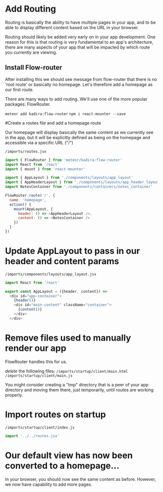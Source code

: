 # Add Routing

Routing is basically the ability to have multiple pages in your app, and to be able to display different content based on the URL in your browser.

Routing should likely be added very early on in your app development. One reason for this is that routing is very fundamental to an app's architecture, there are many aspects of your app that will be impacted by which route you currently are viewing.

## Install Flow-router
After installing this we should see message from flow-router that there is no 'root route' or basically no homepage.  Let's therefore add a homepage as our first route.

There are many ways to add routing.  We'll use one of the more popular packages: FlowRouter.

``` meteor add kadira:flow-router ```
``` npm i react-mounter --save ```


#Create a routes file and add a homepage route

Our homepage will display basically the same content as we currently see in the app, but it will be explicitly defined as being on the homepage and accessible via a specific URL ("/")

``` /imports/routes.jsx ```

```js
import { FlowRouter } from 'meteor/kadira:flow-router'
import React from 'react'
import { mount } from 'react-mounter'

import { AppLayout } from './components/layouts/app_layout'
import { AppHeaderLayout } from './components/layouts/app_header_layout'
import NotesContainer from './components/containers/notes_container'

FlowRouter.route('/', {
  name: 'homepage',
  action() {
    mount(AppLayout, {
      header: () => <AppHeaderLayout />,
      content: () => <NotesContainer />
    })
  }
})
```

# Update AppLayout to pass in our header and content params

``` /imports/components/layouts/app_layout.jsx ```

```js
import React from 'react'

export const AppLayout = ({header, content}) =>
  <div id="app-container">
    {header()}
    <div id="main-content" className="container">
      {content()}
    </div>
  </div>
```


# Remove files used to manually render our app
FlowRouter handles this for us.

_delete_ the following files:
```/imports/startup/client/main.html ```
```/imports/startup/client/main.js ```

You might consider creating a "tmp" directory that is a peer of your app directory and moving them there, just temporarily, until routes are working properly.

# Import routes on startup

``` /imports/startup/client/index.js ```

```js
import '../../routes.jsx'
```

# Our default view has now been converted to a homepage...

In your browser, you should now see the same content as before.  However, we now have capability to add more pages.

